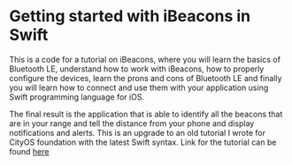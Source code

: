 <h1> Getting started with iBeacons in Swift </h1>

<p> This is a code for a tutorial on iBeacons, where you will learn the basics of Bluetooth LE, understand how to work with iBeacons, how to properly configure the devices, learn the prons and cons of Bluetooth LE and finally you will learn how to connect and use them with your application using Swift programming language for iOS. </p>
<p> The final result is the application that is able to identify all the beacons that are in your range and tell the distance from your phone and display notifications and alerts. This is an upgrade to an old tutorial I wrote for CityOS foundation with the latest Swift syntax. Link for the tutorial can be found <a href="http://nermin.tech/getting-started-ibeacons-swift/"> here </a>
</p>
